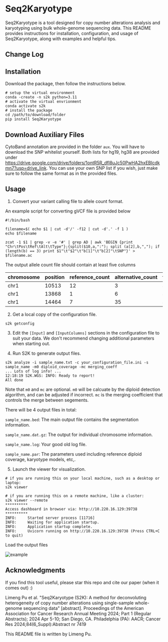 # Seq2Karyotype

Seq2Karyotype is a tool designed for copy number alterations analysis and karyotyping using bulk whole-genome sequencing data. This README provides instructions for installation, configuration, and usage of Seq2Karyotype, along with examples and helpful tips.

## Change Log

## Installation

Download the package, then follow the instructions below.

```
# setup the virtual environment
conda -create -n s2k python=3.11
# activate the virtual envrionment
conda activate s2k
# install the package
cd /path/to/download/folder
pip install Seq2Karyotype
```

## Download Auxiliary Files

CytoBand annotation are provided in the folder `aux`. You will have to download the SNP whitelist yourself. Both lists for hg19, hg38 are provided under https://drive.google.com/drive/folders/1ontR5R_dfl8uJc50PwHA2hxEBIcdkmn7?usp=drive_link. You can use your own SNP list if you wish, just make sure to follow the same format as in the provided files.

## Usage 

1. Convert your variant calling file to allele count format.

An example script for converting gVCF file is provided below

```
#!/bin/bash

filename=$( echo $1 | cut -d'/' -f12 | cut -d'.' -f 1 )
echo $filename

zcat -1 $1 | grep -v -e '#' | grep AD | awk 'BEGIN {print "Chr\tPos\tRef\tAlt\tType"};{split($10,a,":"); split (a[2],b,","); if (length(b) == 3) print $1"\t"$2"\t"b[1]"\t"b[2]"\tSNP"}' > $filename.ac
```

The output allele count file should contain at least five columns

| chromosome | position | reference_count | alternative_count | type |
|----------|------|----------|-------|-------|
chr1|10513|12|3|SNP
chr1|13868|1|6|SNP
chr1|14464|7|35|SNP

2. Get a local copy of the configuration file.

```
s2k getconfig
```

3. Edit the `[Input]` and `[InputColumns]` sections in the configuration file to suit your data. We don't recommend changing additional parameters when starting out.

4. Run S2K to generate output files.

```
s2k analyze -i sample_name.txt -c your_configuration_file.ini -s sample_name -m0 diploid_coverage -mc merging_coeff
... Lots of log info! ...
12:18:19 S2K.WGS: INFO: Ready to report!
All done
```

Note that `m0` and `mc` are optional. `m0` will be calcuate by the diploid detection algorithm, and can be adjusted if incorrect. `mc` is the merging coefficient that controls the merge between segements.

There will be 4 output files in total:

`sample_name.bed`: The main output file contains the segmentation information.

`sample_name.dat.gz`: The output for individual chromosome information.

`sample_name.log`: Your good old log file.

`sample_name.par`: The parameters used including reference diploid coverage, karyotype models, etc,.

5. Launch the viewer for visualization.

```
# if you are running this on your local machine, such as a desktop or laptop:
s2k viewer

# if you are running this on a remote machine, like a cluster:
s2k viewer --remote
**********
Access dashboard in browser via: http://10.220.16.129:39738
**********
INFO:     Started server process [11716]
INFO:     Waiting for application startup.
INFO:     Application startup complete.
INFO:     Uvicorn running on http://10.220.16.129:39738 (Press CTRL+C to quit)
```

Load the output files

![example](./images/example_file_selection.gif)

## Acknowledgments

If you find this tool useful, please star this repo and cite our paper (when it comes out) :)

Limeng Pu et al. "Seq2Karyotype (S2K): A method for deconvoluting heterogeneity of copy number alterations using single-sample whole-genome sequencing data" [abstract]. Proceedings of the American Association for Cancer Research Annual Meeting 2024; Part 1 (Regular Abstracts); 2024 Apr 5-10; San Diego, CA. Philadelphia (PA): AACR; Cancer Res 2024;84(6_Suppl):Abstract nr 7419

This README file is written by Limeng Pu.


